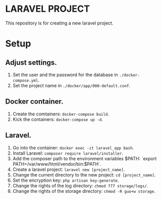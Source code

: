 # LARAVEL PROJECT
This repository is for creating a new laravel project.

# Setup
## Adjust settings.
1. Set the user and the password for the database in `./docker-compose.yml`.
2. Set the project name in `./docker/app/000-default.conf`.

## Docker container.
1. Create the comtainers: `docker-compose build`.
2. Kick the containers: `docker-compose up -d`.

## Laravel.
1. Go into the container: `docker exec -it laravel_app bash`.
2. Install Laravel: `composer require laravel/installer`.
3. Add the composer path to the environment variables $PATH: `export PATH=/var/www/html/vendor/bin:$PATH`.
4. Create a laravel project: `laravel new [project_name]`.
5. Change the current directory to the new project: `cd [project_name]`.
6. Set the encryption key: `php artisan key:generate`.
7. Change the rights of the log directory: `chmod 777 storage/logs/`.
8. Change the rights of the storage directory: `chmod -R guo+w storage`.
